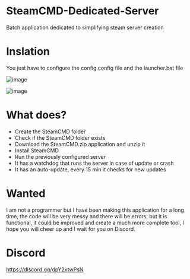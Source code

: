 # SteamCMD-Dedicated-Server
Batch application dedicated to simplifying steam server creation

# Inslation
You just have to configure the config.config file and the launcher.bat file

![image](https://user-images.githubusercontent.com/3610768/129454747-99f624ce-4e02-4e86-8494-97bbba22991c.png)

![image](https://user-images.githubusercontent.com/3610768/129454771-b980f031-5c25-4b04-a052-248b12f1c6bc.png)


# What does?
* Create the SteamCMD folder
* Check if the SteamCMD folder exists
* Download the SteamCMD.zip application and unzip it
* Install SteamCMD
* Run the previously configured server
* It has a watchdog that runs the server in case of update or crash
* It has an auto-update, every 15 min it checks for new updates
# Wanted
I am not a programmer but I have been making this application for a long time, the code will be very messy and there will be errors, but it is functional, it could be improved and create a much more complete tool, I hope you will cheer up and I wait for you on Discord.

# Discord 
https://discord.gg/dpY2xtwPsN
